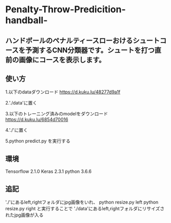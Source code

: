 # Penalty-Throw-Predicition-handball-

## ハンドボールのペナルティースローおけるシュートコースを予測するCNN分類器です。シュートを打つ直前の画像にコースを表示します。

## 使い方
1.以下のdataダウンロード
https://d.kuku.lu/48277d9a1f

2.'./data'に置く

3.以下のトレーニング済みのmodelをダウンロード
https://d.kuku.lu/6854d70016

4.'./'に置く

5.python predict.py を実行する

## 環境
Tensorflow 2.1.0
Keras 2.3.1
python 3.6.6

## 追記
'./'にあるleft,rightフォルダにjpg画像をいれ、
python resize.py left
python resize.py right
と実行することで
'./data'にあるleft,rightフォルダにリサイズされたjpg画像が入る
